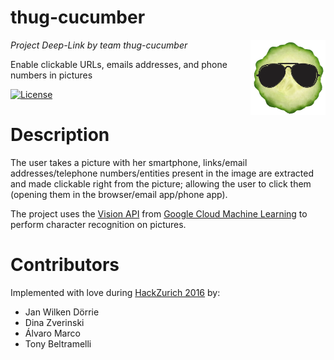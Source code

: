 # thug-cucumber

<img src="thug-cumcumber.png?raw=true" height="120" align="right"/>

*Project Deep-Link by team thug-cucumber*

Enable clickable URLs, emails addresses, and phone numbers in pictures

[![License](https://img.shields.io/badge/license-MIT-blue.svg)](LICENSE.txt)

# Description

The user takes a picture with her smartphone, links/email addresses/telephone numbers/entities present in the image are extracted and made clickable right from the picture; allowing the user to click them (opening them in the browser/email app/phone app).

The project uses the [Vision API](https://cloud.google.com/vision/) from [Google Cloud Machine Learning](https://cloud.google.com/ml/) to perform character recognition on pictures.

# Contributors
Implemented with love during [HackZurich 2016](http://hackzurich.com/) by:

* Jan Wilken Dörrie
* Dina Zverinski
* Álvaro Marco
* Tony Beltramelli

